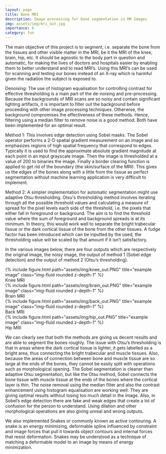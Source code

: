 ```yaml
---
layout: page
title: Bone MRI
description: Image processing for bone segmentation in MR Images
img: assets/img/mri_out.jpg
importance: 6
category: fun
---
```


The main objective of this project is to segment, i.e. separate the bone from the tissues and other visible matter in the MRI, be it the MRI of the knee, brain, hip, etc. It should be agnostic to the body part in question and automatic, for making the lives of doctors and hospitals easier by enabling them to better understand and to read MRI’s. Using this MRI’s can be used for scanning and testing our bones instead of an X-ray which is harmful given the radiation the subject is exposed to.

Denoising: The use of histogram equalisation for controlling contrast for effective thresholding is a main part of the de-noising and pre-processing. Because the backgrounds of MRI scans are so noisy and contain significant lighting artifacts, it is important to filter out the background before proceeding with other image processing techniques. Otherwise, the background compromises the effectiveness of these methods. Hence, filtering using a median filter to remove noise is a good method. Both have been implemented for an optimal result.

Method 1: This involves edge detection using Sobel masks. The Sobel operator performs a 2-D spatial gradient measurement on an image and so emphasizes regions of high spatial frequency that correspond to edges. Typically it is used to find the approximate absolute gradient magnitude at each point in an input grayscale image. Then the image is thresholded at a value of 200 to binaries the image. Finally a border clearing function is applied to get rid of the boundary (the skin/surface of the MRI). This gives us the edges of the bones along with a little from the tissue as perfect segmentation without machine learning application is very difficult to implement.

Method 2: A simpler implementation for automatic segmentation might use adaptive Otsu thresholding. Otsu's thresholding method involves iterating through all the possible threshold values and calculating a measure of spread for the pixel levels each side of the threshold, i.e. the pixels that either fall in foreground or background. The aim is to find the threshold value where the sum of foreground and background spreads is at its minimum. In theory, this would work well to separate the bright trabecular tissue or the dark cortical tissue of the bone from the other tissues. A fudge factor has been introduced which can be inputted by the used, the thresholding value will be scaled by that amount if it isn’t satisfactory.

In the various images below, there are four outputs which are respectively the original image, the noisy image, the output of method 1 (Sobel edge detection) and the output of method 2 (Otsu’s thresholding).

<div class="img">
        {% include figure.html path="assets/img/knee_out.PNG" title="example image" class="img-fluid rounded z-depth-1" %}
</div>
<div class="caption">
    Knee MRI
</div>

<div class="img">
        {% include figure.html path="assets/img/brain_out.PNG" title="example image" class="img-fluid rounded z-depth-1" %}
</div>
<div class="caption">
    Brain MRI
</div>

<div class="img">
        {% include figure.html path="assets/img/back_out.PNG" title="example image" class="img-fluid rounded z-depth-1" %}
</div>
<div class="caption">
    Back MRI
</div>

<div class="img">
        {% include figure.html path="assets/img/hip_out.PNG" title="example image" class="img-fluid rounded z-depth-1" %}
</div>
<div class="caption">
    Hip MRI
</div>

We can clearly see that both the methods are giving us decent results and are able to segment the bones roughly. The issue with Otsu’s thresholding is that in areas where the dark cortical tissue is lighter, it gets labelled as a bright area, thus connecting the bright trabecular and muscle tissues. Also, because the areas of connection between bone and muscle tissue are so large at the ends of the bones, they cannot be easily split with operations such as morphological opening. The Sobel segmentation is cleaner than adaptive Otsu segmentation, but like the Otsu method, Sobel connects the bone tissue with muscle tissue at the ends of the bones where the cortical layer is thin. The noise removal using the median filter and also the contrast enhancement using histogram equalisation are working well. They are giving optimal results without losing too much detail in the image. Also, in Sobel’s edge detection there are fake and weak edges that create a lot of confusion for the person to understand. Using dilation and other morphological operations are also giving unreal and wrong outputs.

We also implemented Snakes or commonly known as active contouring. A snake is an energy minimizing, deformable spline influenced by constraint and image forces that pull it towards object contours and internal forces that resist deformation. Snakes may be understood as a technique of matching a deformable model to an image by means of energy minimization.
